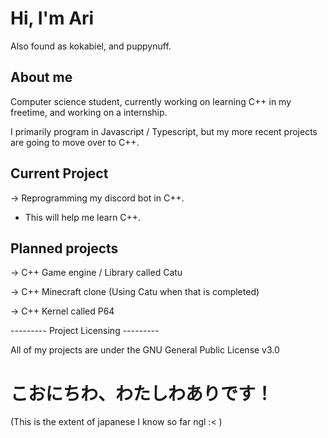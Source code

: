# Hi, I'm Ari
Also found as kokabiel, and puppynuff.

## About me
Computer science student, currently working on learning C++ in my freetime, and working on a internship.

I primarily program in Javascript / Typescript, but my more recent projects are going to move over to C++.

## Current Project
-> Reprogramming my discord bot in C++.
* This will help me learn C++.

## Planned projects
-> C++ Game engine / Library called Catu

-> C++ Minecraft clone (Using Catu when that is completed)

-> C++ Kernel called P64

 --------- Project Licensing ---------

All of my projects are under the GNU General Public License v3.0


# こおにちわ、わたしわありです！

(This is the extent of japanese I know so far ngl :< )
